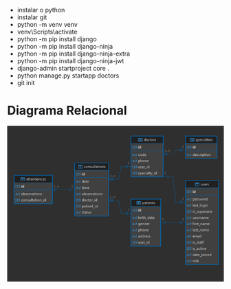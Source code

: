 - instalar o python
- instalar git
- python -m venv venv
- venv\Scripts\activate
- python -m pip install django
- python -m pip install django-ninja
- python -m pip install django-ninja-extra
- python -m pip install django-ninja-jwt
- django-admin startproject core .
- python manage.py startapp doctors
- git init

# Diagrama Relacional
<img src="image.png" alt="Diagrama Relacional">